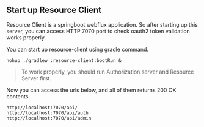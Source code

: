 ## Start up Resource Client
Resource Client is a springboot webflux application. 
So after starting up this server, you can access HTTP 7070 port to check oauth2 token validation works properly.
 
You can start up resource-client using gradle command.
```shell script
nohup ./gradlew :resource-client:bootRun &
``` 

> To work properly, you should run Authorization server and Resource Server first.

Now you can access the urls below, and all of them returns 200 OK contents.
```
http://localhost:7070/api/
http://localhost:7070/api/auth
http://localhost:7070/api/admin
``` 
